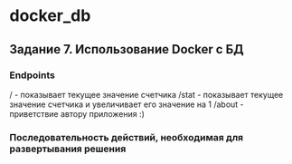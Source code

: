 # docker_db
## Задание 7. Использование Docker с БД
### Endpoints
/ - показывает текущее значение счетчика
/stat - показывает текущее значение счетчика и увеличивает его значение на 1
/about - приветствие автору приложения :)

 ### Последовательность действий, необходимая для развертывания решения

